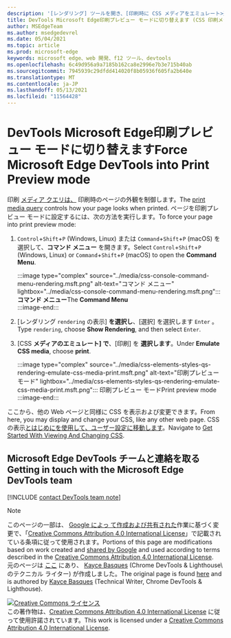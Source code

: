 ```yaml
---
description: '[レンダリング] ツールを開き、[印刷時に CSS メディアをエミュレート>選択します。'
title: DevTools Microsoft Edge印刷プレビュー モードに切り替えます (CSS 印刷メディアの種類)
author: MSEdgeTeam
ms.author: msedgedevrel
ms.date: 05/04/2021
ms.topic: article
ms.prod: microsoft-edge
keywords: microsoft edge、web 開発、f12 ツール、devtools
ms.openlocfilehash: 6c49d956a9a7185b162ca8e2996e7b3e715b40ab
ms.sourcegitcommit: 7945939c29dfdd414020f8b05936f605fa2b640e
ms.translationtype: MT
ms.contentlocale: ja-JP
ms.lasthandoff: 05/13/2021
ms.locfileid: "11564428"
---
```

<!-- Copyright Kayce Basques 

   Licensed under the Apache License, Version 2.0 (the "License");
   you may not use this file except in compliance with the License.
   You may obtain a copy of the License at

       https://www.apache.org/licenses/LICENSE-2.0

   Unless required by applicable law or agreed to in writing, software
   distributed under the License is distributed on an "AS IS" BASIS,
   WITHOUT WARRANTIES OR CONDITIONS OF ANY KIND, either express or implied.
   See the License for the specific language governing permissions and
   limitations under the License.  -->
# <a name="force-microsoft-edge-devtools-into-print-preview-mode"></a><span data-ttu-id="b544a-104">DevTools Microsoft Edge印刷プレビュー モードに切り替えます</span><span class="sxs-lookup"><span data-stu-id="b544a-104">Force Microsoft Edge DevTools into Print Preview mode</span></span>  

<span data-ttu-id="b544a-105">印刷 [メディア クエリは、][MDNUsingMediaQueries] 印刷時のページの外観を制御します。</span><span class="sxs-lookup"><span data-stu-id="b544a-105">The [print media query][MDNUsingMediaQueries] controls how your page looks when printed.</span></span>  <span data-ttu-id="b544a-106">ページを印刷プレビュー モードに設定するには、次の方法を実行します。</span><span class="sxs-lookup"><span data-stu-id="b544a-106">To force your page into print preview mode:</span></span>  

1.  <span data-ttu-id="b544a-107">`Control`+`Shift`+`P` \(Windows, Linux\) または `Command`+`Shift`+`P` \(macOS\) を選択して、**コマンド メニュー** を開きます。</span><span class="sxs-lookup"><span data-stu-id="b544a-107">Select `Control`+`Shift`+`P` \(Windows, Linux\) or `Command`+`Shift`+`P` \(macOS\) to open the **Command Menu**.</span></span>  
    
    :::image type="complex" source="../media/css-console-command-menu-rendering.msft.png" alt-text="コマンド メニュー" lightbox="../media/css-console-command-menu-rendering.msft.png":::
       <span data-ttu-id="b544a-109">**コマンド メニュー**</span><span class="sxs-lookup"><span data-stu-id="b544a-109">The **Command Menu**</span></span>  
    :::image-end:::  
    
1.  <span data-ttu-id="b544a-110">[レンダリング `rendering` の表示] **を選択し**、[選択] を選択します `Enter` 。</span><span class="sxs-lookup"><span data-stu-id="b544a-110">Type `rendering`, choose **Show Rendering**, and then select `Enter`.</span></span>  
1.  <span data-ttu-id="b544a-111">[CSS **メディアのエミュレート] で**、[印刷] を **選択します**。</span><span class="sxs-lookup"><span data-stu-id="b544a-111">Under **Emulate CSS media**, choose **print**.</span></span>  
    
    :::image type="complex" source="../media/css-elements-styles-qs-rendering-emulate-css-media-print.msft.png" alt-text="印刷プレビュー モード" lightbox="../media/css-elements-styles-qs-rendering-emulate-css-media-print.msft.png":::
       <span data-ttu-id="b544a-113">印刷プレビュー モード</span><span class="sxs-lookup"><span data-stu-id="b544a-113">Print preview mode</span></span>  
    :::image-end:::  
    
<span data-ttu-id="b544a-114">ここから、他の Web ページと同様に CSS を表示および変更できます。</span><span class="sxs-lookup"><span data-stu-id="b544a-114">From here, you may display and change your CSS, like any other web page.</span></span>  <span data-ttu-id="b544a-115">CSS の表示[とはじめにを使用して、ユーザー設定に移動します][DevToolsCSSGetStarted]。</span><span class="sxs-lookup"><span data-stu-id="b544a-115">Navigate to [Get Started With Viewing And Changing CSS][DevToolsCSSGetStarted].</span></span>  

## <a name="getting-in-touch-with-the-microsoft-edge-devtools-team"></a><span data-ttu-id="b544a-116">Microsoft Edge DevTools チームと連絡を取る</span><span class="sxs-lookup"><span data-stu-id="b544a-116">Getting in touch with the Microsoft Edge DevTools team</span></span>  

[!INCLUDE [contact DevTools team note](../includes/contact-devtools-team-note.md)]  

<!-- links -->  

[MicrosoftEdgeDevTools]: ../../devtools-guide-chromium/index.md "Microsoft Edge (Chromium) 開発者ツール |Microsoft Docs"  
[DevToolsCSSGetStarted]: ./index.md "CSS ファイルの表示と変更の|Microsoft Docs"  

[MDNUsingMediaQueries]: https://developer.mozilla.org/docs/Web/CSS/Media_Queries/Using_media_queries "メディア クエリの使用|MDN"  

> [!NOTE]
> <span data-ttu-id="b544a-120">このページの一部は、 [Google によっ て作成および共有された][GoogleSitePolicies]作業に基づく変更で、「[Creative Commons Attribution 4.0 International License][CCA4IL]」で記載されている条項に従って使用されます。</span><span class="sxs-lookup"><span data-stu-id="b544a-120">Portions of this page are modifications based on work created and [shared by Google][GoogleSitePolicies] and used according to terms described in the [Creative Commons Attribution 4.0 International License][CCA4IL].</span></span>  
> <span data-ttu-id="b544a-121">元のページは [ここ](https://developers.google.com/web/tools/chrome-devtools/css/print-preview) にあり、 [Kayce Basques][KayceBasques] \(Chrome DevTools \& Lighthouse\ のテクニカル ライター) が作成しました。</span><span class="sxs-lookup"><span data-stu-id="b544a-121">The original page is found [here](https://developers.google.com/web/tools/chrome-devtools/css/print-preview) and is authored by [Kayce Basques][KayceBasques] \(Technical Writer, Chrome DevTools \& Lighthouse\).</span></span>  

[![Creative Commons ライセンス][CCby4Image]][CCA4IL]  
<span data-ttu-id="b544a-123">この著作物は、[Creative Commons Attribution 4.0 International License][CCA4IL] に従って使用許諾されています。</span><span class="sxs-lookup"><span data-stu-id="b544a-123">This work is licensed under a [Creative Commons Attribution 4.0 International License][CCA4IL].</span></span>  

[CCA4IL]: https://creativecommons.org/licenses/by/4.0  
[CCby4Image]: https://i.creativecommons.org/l/by/4.0/88x31.png  
[GoogleSitePolicies]: https://developers.google.com/terms/site-policies  
[KayceBasques]: https://developers.google.com/web/resources/contributors#kayce-basques  

